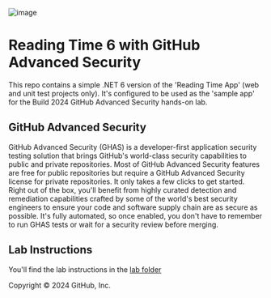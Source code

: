 ![image](https://github.com/octobrian/build2024ghas/assets/54138136/e852de3a-14b9-4f16-922c-4a4165deab63)

# Reading Time 6 with GitHub Advanced Security
This repo contains a simple .NET 6 version of the 'Reading Time App' (web and unit test projects only). It's configured to be used as the 'sample app' for the Build 2024 GitHub Advanced Security hands-on lab. 

## GitHub Advanced Security

GitHub Advanced Security (GHAS) is a developer-first application security testing solution that brings GitHub's world-class security capabilities to public and private repositories. Most of GitHub Advanced Security features are free for public repositories but require a GitHub Advanced Security license for private repositories. It only takes a few clicks to get started. Right out of the box, you'll benefit from highly curated detection and remediation capabilities crafted by some of the world's best security engineers to ensure your code and software supply chain are as secure as possible. It's fully automated, so once enabled, you don't have to remember to run GHAS tests or wait for a security review before merging.

## Lab Instructions

You'll find the lab instructions in the [lab folder](./lab/build2024-ghas-hol.md)



Copyright © 2024 GitHub, Inc.
